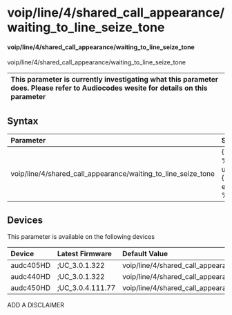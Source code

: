 ﻿---
description: voip/line/4/shared_call_appearance/waiting_to_line_seize_tone
search: false
---

# voip/line/4/shared_call_appearance/waiting_to_line_seize_tone

#### voip/line/4/shared_call_appearance/waiting_to_line_seize_tone

voip/line/4/shared_call_appearance/waiting_to_line_seize_tone


| This parameter is currently investigating what this parameter does. Please refer to Audiocodes wesite for details on this parameter | 
| :--- |

## Syntax
| Parameter | Syntax |
| :--- | :--- |
|voip/line/4/shared_call_appearance/waiting_to_line_seize_tone | {% raw %} undefined {% endraw %}|

## Devices
This parameter is available on the following devices

| Device | Latest Firmware | Default Value |
|:---|:---|:---|
| audc405HD | ;UC_3.0.1.322 | voip/line/4/shared_call_appearance/waiting_to_line_seize_tone=SILENCE 
| audc440HD | ;UC_3.0.1.322 | voip/line/4/shared_call_appearance/waiting_to_line_seize_tone=SILENCE 
| audc450HD | ;UC_3.0.4.111.77 | voip/line/4/shared_call_appearance/waiting_to_line_seize_tone=SILENCE 

ADD A DISCLAIMER
